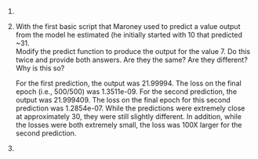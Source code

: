 1.
2. With the first basic script that Maroney used to predict a value output from the model he estimated (he initially started with 10 that predicted ~31.  
Modify the predict function to produce the output for the value 7.  Do this twice and provide both answers.  Are they the same?  Are they different?  Why is this so?

   For the first prediction, the output was 21.99994.  The loss on the final epoch (i.e., 500/500) was 1.3511e-09.  For the second prediction, the output was 21.999409.
   The loss on the final epoch for this second prediction was 1.2854e-07.  While the predictions were extremely close at approximately 30, they were still slightly different. 
   In addition, while the losses were both extremely small, the loss was 100X larger for the second prediction.
3.
